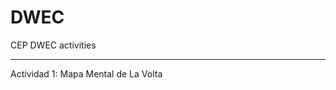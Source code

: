 DWEC
====

CEP DWEC activities

-------------------------------------------------------
Actividad 1: Mapa Mental de La Volta
